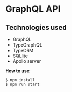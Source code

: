 # GraphQL API

## Technologies used

- GraphQL
- TypeGraphQL
- TypeORM
- SQLlite
- Apollo server

**How to use:**

```
$ npm install
$ npm run start
```
